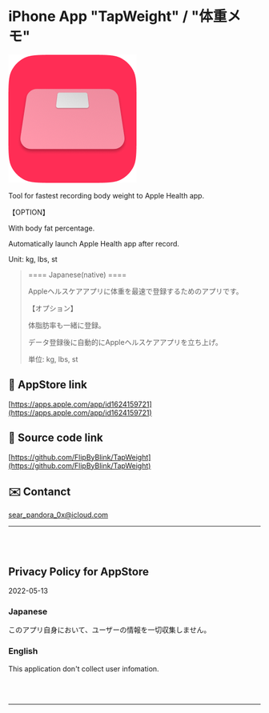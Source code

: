 # iPhone App "TapWeight" / "体重メモ"


![](TapWeight/Assets.xcassets/LaunchIcon.imageset/rounded_LogWeightIcon256.png)


Tool for fastest recording body weight to Apple Health app.

【OPTION】

With body fat percentage.

Automatically launch Apple Health app after record.

Unit: kg, lbs, st


> ==== Japanese(native) ====
>
> Appleヘルスケアアプリに体重を最速で登録するためのアプリです。
>
> 【オプション】
>
> 体脂肪率も一緒に登録。
>
> データ登録後に自動的にAppleヘルスケアアプリを立ち上げ。
>
> 単位: kg, lbs, st


## 🔗 AppStore link

[https://apps.apple.com/app/id1624159721](https://apps.apple.com/app/id1624159721)


## 🧰 Source code link

[https://github.com/FlipByBlink/TapWeight](https://github.com/FlipByBlink/TapWeight)


## ✉️ Contanct

sear_pandora_0x@icloud.com




------

<br>

<br>


## Privacy Policy for AppStore

2022-05-13


### Japanese

このアプリ自身において、ユーザーの情報を一切収集しません。


### English

This application don't collect user infomation.


<br>

<br>

------
